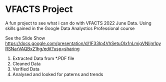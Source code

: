 # VFACTS Project

A fun project to see what i can do with VFACTS 2022 June Data.  Using skills gained in the Google Data Analystics Professional course

See the Slide Show https://docs.google.com/presentation/d/1F33Ip4VhSetuOIx1nLmigVNIjm1pyRSNarVAQBx21hg/edit?usp=sharing

1. Extracted Data from *.PDF file
2. Cleaned Data
3. Verified Data
4. Analysed and looked for paterns and trends
